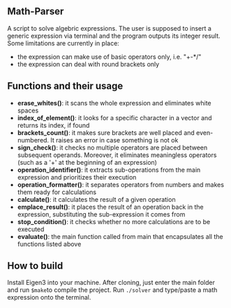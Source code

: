 ## Math-Parser #
A script to solve algebric expressions.
The user is supposed to insert a generic expression via terminal and the program outputs its integer result.
Some limitations are currently in place:
- the expression can make use of basic operators only, i.e. "+-*/"
- the expression can deal with round brackets only


## Functions and their usage
- **erase_whites()**: it scans the whole expression and eliminates white spaces
- **index_of_element()**: it looks for a specific character in a vector and returns its index, if found
- **brackets_count()**: it makes sure brackets are well placed and even-numbered. It raises an error in case something is not ok
- **sign_check()**: it checks no multiple operators are placed between subsequent operands. Moreover, it eliminates meaningless operators (such as a '+' at the beginning of an expression)
- **operation_identifier()**: it extracts sub-operations from the main expression and prioritizes their execution
- **operation_formatter()**: it separates operators from numbers and makes them ready for calculations
- **calculate()**: it calculates the result of a given operation
- **emplace_result()**: it places the result of an operation back in the expression, substituting the sub-expression it comes from
- **stop_condition()**: it checks whether no more calculations are to be executed
- **evaluate()**: the main function called from main that encapsulates all the functions listed above

## How to build
Install Eigen3 into your machine.
After cloning, just enter the main folder and run `$make`to compile the project.
Run `./solver` and type/paste a math expression onto the terminal.